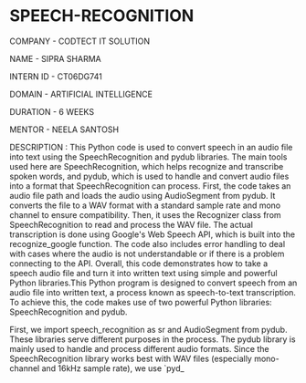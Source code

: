 # SPEECH-RECOGNITION

COMPANY - CODTECT IT SOLUTION

NAME - SIPRA SHARMA

INTERN ID - CT06DG741

DOMAIN - ARTIFICIAL INTELLIGENCE

DURATION - 6 WEEKS

MENTOR - NEELA SANTOSH

DESCRIPTION : This Python code is used to convert speech in an audio file into text using the SpeechRecognition and pydub libraries. The main tools used here are SpeechRecognition, which helps recognize and transcribe spoken words, and pydub, which is used to handle and convert audio files into a format that SpeechRecognition can process. First, the code takes an audio file path and loads the audio using AudioSegment from pydub. It converts the file to a WAV format with a standard sample rate and mono channel to ensure compatibility. Then, it uses the Recognizer class from SpeechRecognition to read and process the WAV file. The actual transcription is done using Google's Web Speech API, which is built into the recognize_google function. The code also includes error handling to deal with cases where the audio is not understandable or if there is a problem connecting to the API. Overall, this code demonstrates how to take a speech audio file and turn it into written text using simple and powerful Python libraries.This Python program is designed to convert speech from an audio file into written text, a process known as speech-to-text transcription. To achieve this, the code makes use of two powerful Python libraries: SpeechRecognition and pydub.

First, we import speech_recognition as sr and AudioSegment from pydub. These libraries serve different purposes in the process. The pydub library is mainly used to handle and process different audio formats. Since the SpeechRecognition library works best with WAV files (especially mono-channel and 16kHz sample rate), we use `pyd_










